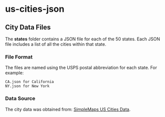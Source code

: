 # us-cities-json
## City Data Files

The **states** folder contains a JSON file for each of the 50 states. Each JSON file includes a list of all the cities within that state.
### File Format

The files are named using the USPS postal abbreviation for each state. For example:

    CA.json for California
    NY.json for New York

### Data Source

The city data was obtained from: [SimpleMaps US Cities Data](https://simplemaps.com/data/us-cities).
